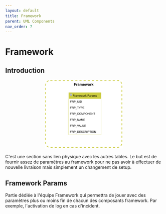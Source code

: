 ```yaml
---
layout: default
title: Framework
parent: UML Components
nav_order: 7
---
```


# Framework #

## Introduction
<p align="center"><img src="../../assets/img/uml/FCT--Framework--DataModel--Framework.png" width="250"></p>

C'est une section sans lien physique avec les autres tables. Le but est de fournir assez de paramètres au framework pour ne pas avoir à effectuer de nouvelle livraison mais simplement un changement de setup.

## Framework Params
Partie dédiée à l'équipe Framework qui permettra de jouer avec des paramètres plus ou moins fin de chacun des composants framework. Par exemple, l'activation de log en cas d'incident.

